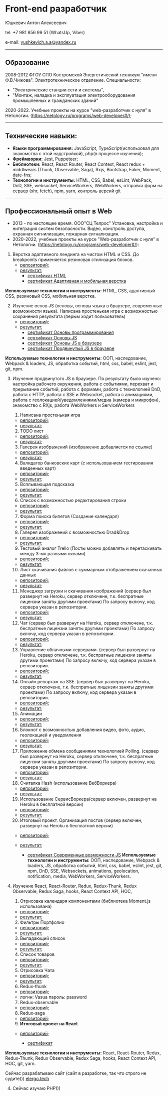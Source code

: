 # Front-end разработчик

Юшкевич Антон Алексеевич

tel: +7 981 856 99 51 (WhatsUp, Viber)

e-mail: yushkevich.a.a@yandex.ru

____

## Образование 

2008-2012 ФГОУ СПО Костромской Энергетический техникум "имени Ф.В.Чижова". 
Электротехническое отделение. 
Специальности: 
 * "Электрические станции сети и системы", 
 * "Монтаж, наладка и эксплуатация электрооборудования промышленных и гражданских зданий"

 2020-2022. Учебные проекты на курсе "web-разработчик с нуля" в Нетологии. 
 (https://netology.ru/programs/web-developer#/);
____

## Технические навыки:

* **Языки программирования:** JavaScript, TypeScript(использовал для знакомства с этой надстройкой), php(в процессе изучения);
* **Фреймворки:** Jest, Puppeteer;
* **Библиотеки:** React, React Router, React Context, React redux + middlwears (Thunk, Observable, Saga), Rxjs, Bootstrap, Faker, Moment, date-fns;
* **Технологии и инструменты:** HTML, CSS, Babel, esLint, WebPack, DnD, SSE, websocket, ServiceWorkers, WebWorkers, отправка форм на сервер (xhr, fetch), npm, yarn, контроль версий git

____

## Профессиональный опыт в Web

* 2013 - по настоящее время. ООО"СЦ Телрос" Установка, настройка и нитеграция систем безопасности. Видео, констроль доступа, охранная сигнилизация, пожарная сигнализация.
* 2020-2022,  учебные проекты на курсе "Web-разработчик с нуля" в Нетологии.
(https://netology.ru/programs/web-developer#/): 

1. Верстка адаптивного лендинга на чистом HTML и CSS. До breakpoints применяется резиновая стилизация блоков.
    - [репозиторий](https://github.com/Yushkevich-A-A/mq-diploma);
    - [результат](https://yushkevich-a-a.github.io/mq-diploma/);
        - [сертификат HTML](https://netology.ru/backend/api/user/programs/11730/pdf_certificate)
        - [сертификат Адаптивная и мобильная верстка](https://netology.ru/backend/api/user/programs/12464/pdf_certificate)

**Используемые технологии и инструменты:** HTML, CSS, адаптивный CSS, резиновый CSS, мобильная верстка.

2. Изучение основ JS (основы, основы языка в браузере, современные возможности языка). 
Написана простенькая игра с возможностью сохранения результата (перым ходит пользователь)
    - [репозиторий](https://github.com/Yushkevich-A-A/js-advanced-diploma);
    - [результат](https://yushkevich-a-a.github.io/js-advanced-diploma/);
        - [сертификат Основы программирования](https://netology.ru/backend/api/user/programs/14989/pdf_certificate)
        - [сертификат Основы JS](https://netology.ru/backend/api/user/programs/16731/pdf_certificate)
        - [сертификат Основы JS в браузере](https://netology.ru/backend/api/user/programs/17294/pdf_certificate)
        - [сертификат Продвинутый JS в браузере](https://netology.ru/backend/api/user/programs/20124/pdf_certificate)

**Используемые технологии и инструменты:** ООП, наследование, Webpack & loaders, JS, обработка событий, html, css, babel, eslint, jest, git, npm.

3. Изучение продвинутого JS в браузере. По результату было изучено: настройка рабочего окружения, работа с событиями, перехват и прерывание событий, работа с формами, работа с технологией DnD, работа с HTTP, работа с SSE и Websocket, работа с анимациями, работа с геолокацией/уведомлениями/медиа (камера и микрофон), знакомство с RXjs, работа WebWorkers и ServiceWorkers
    1. Написана простенькая игра 
    - [репозиторий](https://github.com/Yushkevich-A-A/goblin_game);
    - [результат](https://yushkevich-a-a.github.io/goblin_game/);
    
    2. TODO лист
    - [репозиторий](https://github.com/Yushkevich-A-A/top_tasks);
    - [результат](https://yushkevich-a-a.github.io/top_tasks/);

    3. Галерея изображений (изображение добавляется по ссылке)
    - [репозиторий](https://github.com/Yushkevich-A-A/image_gallery);
    - [результат](https://yushkevich-a-a.github.io/image_gallery/);

    4. Валидатор банковских карт (с использованием тестирования введенных карт)
    - [репозиторий](https://github.com/Yushkevich-A-A/credit_card_validation);
    - [результат](https://github.com/Yushkevich-A-A/credit_card_validation);

    5. Всплывающая подсказка
    - [репозиторий](https://github.com/Yushkevich-A-A/popovers);
    - [результат](https://yushkevich-a-a.github.io/popovers/);

    6. Список с возможностью редактирования строки
    - [репозиторий](https://github.com/Yushkevich-A-A/list_editor);
    - [результат](https://yushkevich-a-a.github.io/list_editor/);

    7.  Форма поиска билетов (Создание календаря)
    - [репозиторий](https://github.com/Yushkevich-A-A/trip_calendar);
    - [результат](https://yushkevich-a-a.github.io/trip_calendar/);

    8. Галерея изображений с возможностью Drad&Drop 
    - [репозиторий](https://github.com/Yushkevich-A-A/modern_image_gallery);
    - [результат](https://yushkevich-a-a.github.io/modern_image_gallery/);

    9. Тестовый аналог Trello (Посты можно добавлять и перетаскивать между 3-мя разными окнами)
    - [репозиторий](https://github.com/Yushkevich-A-A/trello);
    - [результат](https://yushkevich-a-a.github.io/trello/);

    10. Лист скачивания файлов с суммарным отображением скачанных данных
    - [репозиторий](https://github.com/Yushkevich-A-A/download_manager);
    - [результат](https://yushkevich-a-a.github.io/download_manager/);

    11. Менеджер загрузки и скачивания изображений (сервер был развернут на Heroku, сервер отключене, т.к. беспратные лицензии заняты другими проектами) По запросу включу, код сервера указан в репозитории.
    - [репозиторий](https://github.com/Yushkevich-A-A/image_manager_client);
    - [результат](https://yushkevich-a-a.github.io/image_manager_client/);

    12. Чат (сервер был развернут на Heroku, сервер отключене, т.к. беспратные лицензии заняты другими проектами) По запросу включу, код сервера указан в репозитории.
    - [репозиторий](https://github.com/Yushkevich-A-A/chat);
    - [результат](https://yushkevich-a-a.github.io/chat/);

    13. Управление облачными серверами. (сервер был развернут на Heroku, сервер отключене, т.к. беспратные лицензии заняты другими проектами) По запросу включу, код сервера указан в репозитории.
    - [репозиторий](https://github.com/Yushkevich-A-A/cloud_dashboard_client);
    - [результат](https://yushkevich-a-a.github.io/cloud_dashboard_client/);

    14. Онлайн репортаж на SSE. (сервер был развернут на Heroku, сервер отключене, т.к. беспратные лицензии заняты другими проектами) По запросу включу, код сервера указан в репозитории.
    - [репозиторий](https://github.com/Yushkevich-A-A/online_reportage_client);
    - [результат](https://yushkevich-a-a.github.io/online_reportage_client/);

    15. Анимации
    - [репозиторий](https://github.com/Yushkevich-A-A/animation_homework);
    - [результат](https://yushkevich-a-a.github.io/animation_homework/);

    16. Блокнот с возможностью добавления видео, фото, аудио, геолокацией и уведомления
    - [репозиторий](https://github.com/Yushkevich-A-A/media);
    - [результат](https://yushkevich-a-a.github.io/media/);

    17. Приложение обмена сообщениями технологией Polling. (сервер был развернут на Heroku, сервер отключене, т.к. беспратные лицензии заняты другими проектами) По запросу включу, код сервера указан в репозитории.
    - [репозиторий](https://github.com/Yushkevich-A-A/post_with_comments_client);
    - [результат](https://yushkevich-a-a.github.io/post_with_comments_client/);

    18. Считалка Hash (использование ВебВоркера)
    - [репозиторий](https://github.com/Yushkevich-A-A/hasher);
    - [результат](https://yushkevich-a-a.github.io/hasher/);

    19. Использование СервисВоркера(сервер включен, развернут на Heroku в бесплатной версии)
    - [репозиторий](https://github.com/Yushkevich-A-A/ahj-diploma);
    - [результат](https://yushkevich-a-a.github.io/ahj-diploma/);

    20. Итоговый проект. Организация постов (сервер включен, развернут на Heroku в бесплатной версии)
    - [репозиторий](https://github.com/Yushkevich-A-A/ahj-diploma);
    - [результат](https://yushkevich-a-a.github.io/ahj-diploma/);

        - [сертификат Современные возможности JS](https://netology.ru/backend/api/user/programs/8056/pdf_certificate)
**Используемые технологии и инструменты:** ООП, наследование, Webpack & loaders, JS, обработка событий, html, css, babel, eslint, jest, git, npm, DnD, SSE, Websockets, animations, geolocation, notification, media, WebWorkers, ServiceWorkers.

4. Изучение React, React-Router, Redux, Redux-Thunk, Redux Observable, Redux Saga, hooks, React Context API, HOC, 
    1. Отрисовка календаря компонентами (библиотека Moment.js использована)
    - [репозиторий](https://github.com/Yushkevich-A-A/calendar);
    - [результат](https://yushkevich-a-a.github.io/calendar/);
    2. Фильтры Портфолио
    - [репозиторий](https://github.com/Yushkevich-A-A/event-state-filter);
    - [результат](https://yushkevich-a-a.github.io/event-state-filter/);
    3. Выпадающий список
    - [репозиторий](https://github.com/Yushkevich-A-A/dropdown);
    - [результат](https://yushkevich-a-a.github.io/dropdown/);
    4. Список товаров
    - [репозиторий](https://github.com/Yushkevich-A-A/listing);
    - [результат](https://yushkevich-a-a.github.io/listing/);
    5. Отрисовка Чата
    - [репозиторий](https://github.com/Yushkevich-A-A/props_chat);
    - [результат](https://yushkevich-a-a.github.io/props_chat/);
    6. Redux-thunk
    - [репозиторий](https://github.com/Yushkevich-A-A/redux-thunk-auth);
    - логин: Vasua пароль: password
    7. Redux-observable
    - [репозиторий](https://github.com/Yushkevich-A-A/newsfeed);
    8. Redux-saga
    - [репозиторий](https://github.com/Yushkevich-A-A/saga-main-details/tree/master/frontend/src);

    9. **Итоговый проект на React**
    - [репозиторий](https://github.com/Yushkevich-A-A/diploma-react-store);

        - [сертификат](https://netology.ru/backend/api/user/programs/21649/pdf_certificate)


**Используемые технологии и инструменты:** React, React-Router, Redux, Redux-Thunk, Redux Observable, Redux Saga, hooks, React Context API, HOC, git, yarn.

Сейчас разрабатываю сайт (сайт в разработке, так что строго не судите)))
 [elergo.tech](https://elergo.tech/)


4. Сейчас изучаю PHP)))
